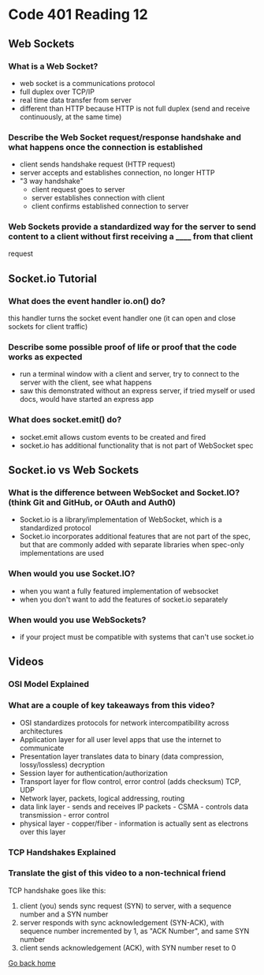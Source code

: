 # Code 401 Reading 12

## Web Sockets

### What is a Web Socket?

- web socket is a communications protocol
- full duplex over TCP/IP
- real time data transfer from server
- different than HTTP because HTTP is not full duplex (send and receive continuously, at the same time)

### Describe the Web Socket request/response handshake and what happens once the connection is established

- client sends handshake request (HTTP request)
- server accepts and establishes connection, no longer HTTP
- "3 way handshake"
  - client request goes to server
  - server establishes connection with client
  - client confirms established connection to server

### Web Sockets provide a standardized way for the server to send content to a client without first receiving a ____ from that client

request

## Socket.io Tutorial

### What does the event handler io.on() do?

this handler turns the socket event handler one (it can open and close sockets for client traffic)

### Describe some possible proof of life or proof that the code works as expected

- run a terminal window with a client and server, try to connect to the server with the client, see what happens
- saw this demonstrated without an express server, if tried myself or used docs, would have started an express app

### What does socket.emit() do?

- socket.emit allows custom events to be created and fired
- socket.io has additional functionality that is not part of WebSocket spec

## Socket.io vs Web Sockets

### What is the difference between WebSocket and Socket.IO? (think Git and GitHub, or OAuth and Auth0)

- Socket.io is a library/implementation of WebSocket, which is a standardized protocol
- Socket.io incorporates additional features that are not part of the spec, but that are commonly added with separate libraries when spec-only implementations are used

### When would you use Socket.IO?

- when you want a fully featured implementation of websocket
- when you don't want to add the features of socket.io separately

### When would you use WebSockets?

- if your project must be compatible with systems that can't use socket.io

## Videos

### OSI Model Explained

### What are a couple of key takeaways from this video?

- OSI standardizes protocols for network intercompatibility across architectures
- Application layer for all user level apps that use the internet to communicate
- Presentation layer translates data to binary (data compression, lossy/lossless) decryption
- Session layer for authentication/authorization
- Transport layer for flow control, error control (adds checksum) TCP, UDP
- Network layer, packets, logical addressing, routing
- data link layer - sends and receives IP packets - CSMA - controls data transmission - error control
- physical layer - copper/fiber - information is actually sent as electrons over this layer

### TCP Handshakes Explained

### Translate the gist of this video to a non-technical friend

TCP handshake goes like this:

1. client (you) sends sync request (SYN) to server, with a sequence number and a SYN number
2. server responds with sync acknowledgement (SYN-ACK), with sequence number incremented by 1, as "ACK Number", and same SYN number
3. client sends acknowledgement (ACK), with SYN number reset to 0

[Go back home](/../reading-notes/)
